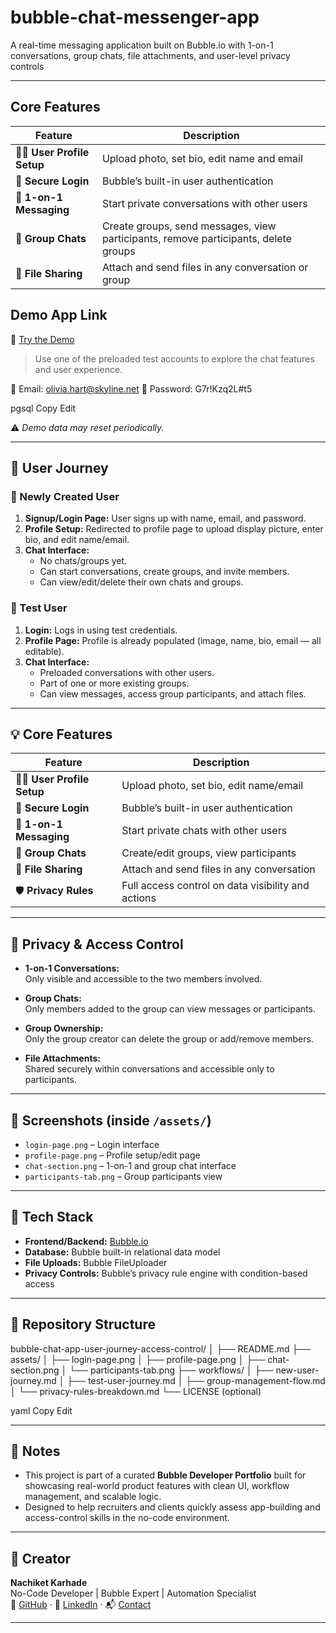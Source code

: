 # bubble-chat-messenger-app
A real-time messaging application built on Bubble.io with 1-on-1 conversations, group chats, file attachments, and user-level privacy controls

---

## Core Features

| Feature                     | Description |
|-----------------------------|-------------|
| 🧑‍💻 **User Profile Setup**   | Upload photo, set bio, edit name and email |
| 🔐 **Secure Login**         | Bubble’s built-in user authentication |
| 💬 **1-on-1 Messaging**     | Start private conversations with other users |
| 👥 **Group Chats**          | Create groups, send messages, view participants, remove participants, delete groups |
| 📎 **File Sharing**         | Attach and send files in any conversation or group |


## Demo App Link

🔗 [Try the Demo](https://test-app-link.bubbleapps.io)

> Use one of the preloaded test accounts to explore the chat features and user experience.

📧 Email: olivia.hart@skyline.net
🔐 Password: G7r!Kzq2L#t5

pgsql
Copy
Edit

⚠️ *Demo data may reset periodically.*

---

## 🧭 User Journey

### 🔹 Newly Created User

1. **Signup/Login Page:** User signs up with name, email, and password.
2. **Profile Setup:** Redirected to profile page to upload display picture, enter bio, and edit name/email.
3. **Chat Interface:**
   - No chats/groups yet.
   - Can start conversations, create groups, and invite members.
   - Can view/edit/delete their own chats and groups.

### 🔹 Test User

1. **Login:** Logs in using test credentials.
2. **Profile Page:** Profile is already populated (image, name, bio, email — all editable).
3. **Chat Interface:**
   - Preloaded conversations with other users.
   - Part of one or more existing groups.
   - Can view messages, access group participants, and attach files.

---

## 💡 Core Features

| Feature                     | Description |
|-----------------------------|-------------|
| 🧑‍💻 **User Profile Setup**   | Upload photo, set bio, edit name/email |
| 🔐 **Secure Login**         | Bubble’s built-in user authentication |
| 💬 **1-on-1 Messaging**     | Start private chats with other users |
| 👥 **Group Chats**          | Create/edit groups, view participants |
| 📎 **File Sharing**         | Attach and send files in any conversation |
| 🛡️ **Privacy Rules**        | Full access control on data visibility and actions |

---

## 🔐 Privacy & Access Control

- **1-on-1 Conversations:**  
  Only visible and accessible to the two members involved.

- **Group Chats:**  
  Only members added to the group can view messages or participants.

- **Group Ownership:**  
  Only the group creator can delete the group or add/remove members.

- **File Attachments:**  
  Shared securely within conversations and accessible only to participants.

---

## 📸 Screenshots (inside `/assets/`)

- `login-page.png` – Login interface  
- `profile-page.png` – Profile setup/edit page  
- `chat-section.png` – 1-on-1 and group chat interface  
- `participants-tab.png` – Group participants view  

---

## 🧰 Tech Stack

- **Frontend/Backend:** [Bubble.io](https://bubble.io)
- **Database:** Bubble built-in relational data model
- **File Uploads:** Bubble FileUploader
- **Privacy Controls:** Bubble’s privacy rule engine with condition-based access

---

## 📂 Repository Structure

bubble-chat-app-user-journey-access-control/
│
├── README.md
├── assets/
│ ├── login-page.png
│ ├── profile-page.png
│ ├── chat-section.png
│ └── participants-tab.png
├── workflows/
│ ├── new-user-journey.md
│ ├── test-user-journey.md
│ ├── group-management-flow.md
│ └── privacy-rules-breakdown.md
└── LICENSE (optional)

yaml
Copy
Edit

---

## 📌 Notes

- This project is part of a curated **Bubble Developer Portfolio** built for showcasing real-world product features with clean UI, workflow management, and scalable logic.
- Designed to help recruiters and clients quickly assess app-building and access-control skills in the no-code environment.

---

## 🧠 Creator

**Nachiket Karhade**  
No-Code Developer | Bubble Expert | Automation Specialist  
🔗 [GitHub](https://github.com/NachiketK43) · 💼 [LinkedIn](https://linkedin.com/in/nachiket-karhade) · 📬 [Contact](mailto:your-email@example.com)

---
